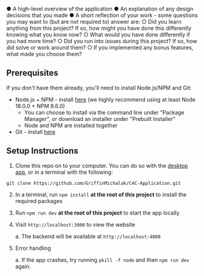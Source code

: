 ● A high-level overview of the application
● An explanation of any design decisions that you made
● A short reflection of your work - some questions you may want to (but are not required
to) answer are:
○ Did you learn anything from this project? If so, how might you have done this
differently knowing what you know now?
○ What would you have done differently if you had more time?
○ Did you run into issues during this project? If so, how did solve or work around
them?
○ If you implemented any bonus features, what made you choose them?

## Prerequisites

If you don't have them already, you'll need to install Node.js/NPM and Git:
- Node.js + NPM - install [here](https://nodejs.org/en/download/package-manager) (we highly recommend using at least Node 18.0.0 + NPM 8.6.0)
   - You can choose to install via the command line under "Package Manager", or download an installer under "Prebuilt Installer"
   - Node and NPM are installed together
- Git - install [here](https://git-scm.com/downloads)

## Setup Instructions

1. Clone this repo on to your computer. You can do so with the [desktop app](https://desktop.github.com/), or in a terminal with the following:
```
git clone https://github.com/GriffinMichalak/C4C-Application.git
```
2. In a terminal, run `npm install` **at the root of this project** to install the required packages
3. Run `npm run dev` **at the root of this project** to start the app locally
4. Visit `http://localhost:3000` to view the website

    a. The backend will be available at `http://localhost:4000`

5. Error handling

    a. If the app crashes, try running `pkill -f node` and then `npm run dev` again. 